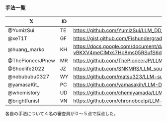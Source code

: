 ### 手法一覧

| 𝕏 | ID | 基準 |
| --- | --- | --- |
| @YumizSui | TE | https://github.com/YumizSui/LLM_DD_Challenge_Submission |
| @xeT1T | GF | https://gist.github.com/Fishundergraduate/f7fbe3d3552e67e22e9ff237d33e1969 |
| @huang_marko | KH | https://docs.google.com/document/d/1EohJaRP-vBKXV4meClMxs7Hc8ms05RSufS6dSjDInG0/ |
| @ThePioneerJPnew | MR | https://github.com/ThePioneerJP/LLM-DD |
| @Shoelife2022 | JZ | https://github.com/SNKMRS/LLM_souyaku |
| @nobububu0327 | WY | https://github.com/matsu323/LLM-submissson |
| @yamasaKit_ | PC | https://github.com/yamasakih/LLM-DD-Challenge |
| @whemistory | UD | https://github.com/chemiyamada/LLM_DD |
| @brightfunist | VN | https://github.com/chronobcelp/LLM-medicinal |

各自の手法について４名の審査員が０～５点で採点した。
